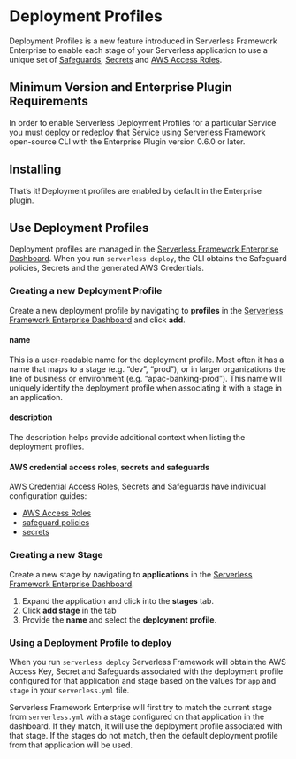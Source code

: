 # Deployment Profiles

Deployment Profiles is a new feature introduced in Serverless Framework Enterprise to enable each stage of your Serverless application to use a unique set of [Safeguards](./safeguards.md), [Secrets](./secrets.md) and [AWS Access Roles](./aws-access-roles.md). 

## Minimum Version and Enterprise Plugin Requirements

In order to enable Serverless Deployment Profiles for a particular Service you must deploy or redeploy that Service using Serverless Framework open-source CLI with the Enterprise Plugin version 0.6.0 or later.

## Installing

That’s it! Deployment profiles are enabled by default in the Enterprise plugin.

## Use Deployment Profiles

Deployment profiles are managed in the [Serverless Framework Enterprise Dashboard](https://dashboard.serverless.com). When you run `serverless deploy`, the CLI obtains the Safeguard policies, Secrets and the generated AWS Credentials.

### Creating a new Deployment Profile

Create a new deployment profile by navigating to **profiles** in the [Serverless Framework Enterprise Dashboard](https://dashboard.serverless.com) and click **add**.

#### name

This is a user-readable name for the deployment profile. Most often it has a name that maps to a stage (e.g. “dev”, “prod”), or in larger organizations the line of business or environment (e.g. “apac-banking-prod”). This name will uniquely identify the deployment profile when associating it with a stage in an application.

#### description

The description helps provide additional context when listing the deployment profiles.

#### AWS credential access roles, secrets and safeguards

AWS Credential Access Roles, Secrets and Safeguards have individual configuration guides:

- [AWS Access Roles](./aws-access-role.md#set-up-the-service)
- [safeguard policies](./safeguards.md#configuring-policies)
- [secrets](./secrets.md)

### Creating a new Stage

Create a new stage by navigating to **applications** in the [Serverless Framework Enterprise Dashboard](https://dashboard.serverless.com).

1. Expand the application and click into the **stages** tab. 
2. Click **add stage** in the tab
3. Provide the **name** and select the **deployment profile**.

### Using a Deployment Profile to deploy

When you run `serverless deploy` Serverless Framework will obtain the AWS Access Key, Secret and Safeguards associated with the deployment profile configured for that application and stage based on the values for `app` and `stage` in your `serverless.yml` file.

Serverless Framework Enterprise will first try to match the current stage from `serverless.yml` with a stage configured on that application in the dashboard. If they match, it will use the deployment profile associated with that stage. If the stages do not match, then the default deployment profile from that application will be used.
